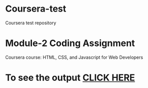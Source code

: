 # Coursera-test
Coursera test repository

# Module-2 Coding Assignment

Coursera course: HTML, CSS, and Javascript for Web Developers

# To see the output [CLICK HERE]( https://jennychavan.github.io/Coursera-test/)
